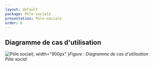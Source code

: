 ```yaml
---
layout: default
package: Pôle-sociale
presentation: Pôle-sociale
order: 6
---
```


## Diagramme de cas d'utilisation 
![Pôle social ](/analyse/Pôle-sociale/images/Analyse.png){: width="900px" }*Figure : Diagramme de cas d'utilisation Pôle social*

<!-- new slide -->